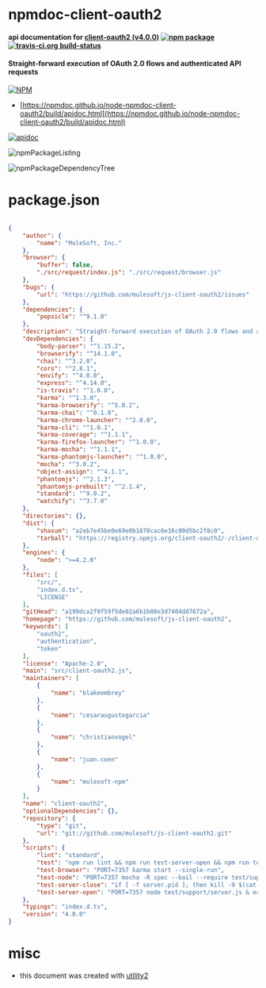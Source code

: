 # npmdoc-client-oauth2

#### api documentation for  [client-oauth2 (v4.0.0)](https://github.com/mulesoft/js-client-oauth2)  [![npm package](https://img.shields.io/npm/v/npmdoc-client-oauth2.svg?style=flat-square)](https://www.npmjs.org/package/npmdoc-client-oauth2) [![travis-ci.org build-status](https://api.travis-ci.org/npmdoc/node-npmdoc-client-oauth2.svg)](https://travis-ci.org/npmdoc/node-npmdoc-client-oauth2)

#### Straight-forward execution of OAuth 2.0 flows and authenticated API requests

[![NPM](https://nodei.co/npm/client-oauth2.png?downloads=true&downloadRank=true&stars=true)](https://www.npmjs.com/package/client-oauth2)

- [https://npmdoc.github.io/node-npmdoc-client-oauth2/build/apidoc.html](https://npmdoc.github.io/node-npmdoc-client-oauth2/build/apidoc.html)

[![apidoc](https://npmdoc.github.io/node-npmdoc-client-oauth2/build/screenCapture.buildCi.browser.%252Ftmp%252Fbuild%252Fapidoc.html.png)](https://npmdoc.github.io/node-npmdoc-client-oauth2/build/apidoc.html)

![npmPackageListing](https://npmdoc.github.io/node-npmdoc-client-oauth2/build/screenCapture.npmPackageListing.svg)

![npmPackageDependencyTree](https://npmdoc.github.io/node-npmdoc-client-oauth2/build/screenCapture.npmPackageDependencyTree.svg)



# package.json

```json

{
    "author": {
        "name": "MuleSoft, Inc."
    },
    "browser": {
        "buffer": false,
        "./src/request/index.js": "./src/request/browser.js"
    },
    "bugs": {
        "url": "https://github.com/mulesoft/js-client-oauth2/issues"
    },
    "dependencies": {
        "popsicle": "^9.1.0"
    },
    "description": "Straight-forward execution of OAuth 2.0 flows and authenticated API requests",
    "devDependencies": {
        "body-parser": "^1.15.2",
        "browserify": "^14.1.0",
        "chai": "^3.2.0",
        "cors": "^2.8.1",
        "envify": "^4.0.0",
        "express": "^4.14.0",
        "is-travis": "^1.0.0",
        "karma": "^1.3.0",
        "karma-browserify": "^5.0.2",
        "karma-chai": "^0.1.0",
        "karma-chrome-launcher": "^2.0.0",
        "karma-cli": "^1.0.1",
        "karma-coverage": "^1.1.1",
        "karma-firefox-launcher": "^1.0.0",
        "karma-mocha": "^1.1.1",
        "karma-phantomjs-launcher": "^1.0.0",
        "mocha": "^3.0.2",
        "object-assign": "^4.1.1",
        "phantomjs": "^2.1.3",
        "phantomjs-prebuilt": "^2.1.4",
        "standard": "^9.0.2",
        "watchify": "^3.7.0"
    },
    "directories": {},
    "dist": {
        "shasum": "a2eb7e45be0e69e0b1670cac6e16c00d5bc2f8c0",
        "tarball": "https://registry.npmjs.org/client-oauth2/-/client-oauth2-4.0.0.tgz"
    },
    "engines": {
        "node": ">=4.2.0"
    },
    "files": [
        "src/",
        "index.d.ts",
        "LICENSE"
    ],
    "gitHead": "a199dca2f9f59f5de02a6b1b08e3d7404dd7672a",
    "homepage": "https://github.com/mulesoft/js-client-oauth2",
    "keywords": [
        "oauth2",
        "authentication",
        "token"
    ],
    "license": "Apache-2.0",
    "main": "src/client-oauth2.js",
    "maintainers": [
        {
            "name": "blakeembrey"
        },
        {
            "name": "cesaraugustogarcia"
        },
        {
            "name": "christianvogel"
        },
        {
            "name": "juan.coen"
        },
        {
            "name": "mulesoft-npm"
        }
    ],
    "name": "client-oauth2",
    "optionalDependencies": {},
    "repository": {
        "type": "git",
        "url": "git://github.com/mulesoft/js-client-oauth2.git"
    },
    "scripts": {
        "lint": "standard",
        "test": "npm run lint && npm run test-server-open && npm run test-node && npm run test-browser; npm run test-server-close",
        "test-browser": "PORT=7357 karma start --single-run",
        "test-node": "PORT=7357 mocha -R spec --bail --require test/support/globals.js",
        "test-server-close": "if [ -f server.pid ]; then kill -9 $(cat server.pid); rm server.pid; fi",
        "test-server-open": "PORT=7357 node test/support/server.js & echo $! > server.pid"
    },
    "typings": "index.d.ts",
    "version": "4.0.0"
}
```



# misc
- this document was created with [utility2](https://github.com/kaizhu256/node-utility2)
